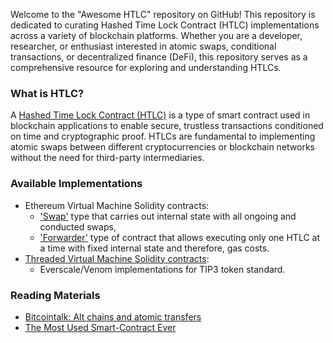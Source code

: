 Welcome to the "Awesome HTLC" repository on GitHub! This repository is dedicated to curating Hashed Time Lock Contract 
(HTLC) implementations across a variety of blockchain platforms. Whether you are a developer, researcher, or enthusiast 
interested in atomic swaps, conditional transactions, or decentralized finance (DeFi), this repository serves as a 
comprehensive resource for exploring and understanding HTLCs.

### What is HTLC?

A [Hashed Time Lock Contract (HTLC)](https://en.bitcoin.it/wiki/Hash_Time_Locked_Contracts) is a type of smart contract 
used in blockchain applications to enable secure, trustless transactions conditioned on time and cryptographic proof. 
HTLCs are fundamental to implementing atomic swaps between different cryptocurrencies or blockchain networks without the
need for third-party intermediaries.

### Available Implementations

* Ethereum Virtual Machine Solidity contracts:
  * ['Swap'](./evm/swap/README.md) type that carries out internal state with all ongoing and conducted swaps,
  * ['Forwarder'](./evm/forwarder/README.md) type of contract that allows executing only one HTLC at a time with fixed internal state and therefore, 
  gas costs.
* [Threaded Virtual Machine Solidity contracts](./tvm/README.md):
  * Everscale/Venom implementations for TIP3 token standard.

### Reading Materials

* [Bitcointalk: Alt chains and atomic transfers](https://bitcointalk.org/index.php?topic=193281.msg2003765#msg2003765)
* [The Most Used Smart-Contract Ever](https://medium.com/@satsbridge/the-most-used-smart-contract-of-all-times-2f749428adb7)